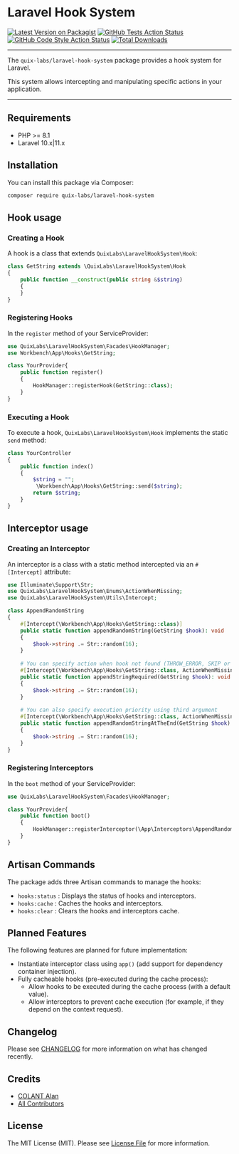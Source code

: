 # Laravel Hook System

[![Latest Version on Packagist](https://img.shields.io/packagist/v/quix-labs/laravel-hook-system.svg?style=flat-square)](https://packagist.org/packages/quix-labs/laravel-hook-system)
[![GitHub Tests Action Status](https://img.shields.io/github/actions/workflow/status/quix-labs/laravel-hook-system/run-tests.yml?branch=main&label=tests&style=flat-square)](https://github.com/quix-labs/laravel-hook-system/actions?query=workflow%3Arun-tests+branch%3Amain)
[![GitHub Code Style Action Status](https://img.shields.io/github/actions/workflow/status/quix-labs/laravel-hook-system/fix-php-code-style-issues.yml?branch=main&label=code%20style&style=flat-square)](https://github.com/quix-labs/laravel-hook-system/actions?query=workflow%3A"Fix+PHP+code+style+issues"+branch%3Amain)
[![Total Downloads](https://img.shields.io/packagist/dt/quix-labs/laravel-hook-system.svg?style=flat-square)](https://packagist.org/packages/quix-labs/laravel-hook-system)
___
The `quix-labs/laravel-hook-system` package provides a hook system for Laravel.

This system allows intercepting and manipulating specific actions in your application.
___

## Requirements

* PHP >= 8.1
* Laravel 10.x|11.x

## Installation

You can install this package via Composer:

```bash
composer require quix-labs/laravel-hook-system
```

## Hook usage

### Creating a Hook

A hook is a class that extends `QuixLabs\LaravelHookSystem\Hook`:

```php
class GetString extends \QuixLabs\LaravelHookSystem\Hook
{
    public function __construct(public string &$string)
    {
    }
}
```

### Registering Hooks

In the `register` method of your ServiceProvider:

```php
use QuixLabs\LaravelHookSystem\Facades\HookManager;
use Workbench\App\Hooks\GetString;

class YourProvider{
    public function register()
    {
        HookManager::registerHook(GetString::class);
    }
}

```

### Executing a Hook

To execute a hook, `QuixLabs\LaravelHookSystem\Hook` implements the static `send` method:

```php
class YourController
{
    public function index()
    {
        $string = "";
         \Workbench\App\Hooks\GetString::send($string);
        return $string;
    }
}
```

## Interceptor usage

### Creating an Interceptor

An interceptor is a class with a static method intercepted via an `#[Intercept]` attribute:

```php
use Illuminate\Support\Str;
use QuixLabs\LaravelHookSystem\Enums\ActionWhenMissing;
use QuixLabs\LaravelHookSystem\Utils\Intercept;

class AppendRandomString
{
    #[Intercept(\Workbench\App\Hooks\GetString::class)]
    public static function appendRandomString(GetString $hook): void
    {
        $hook->string .= Str::random(16);
    }
    
    # You can specify action when hook not found (THROW_ERROR, SKIP or REGISTER_HOOK)
    #[Intercept(\Workbench\App\Hooks\GetString::class, ActionWhenMissing::THROW_ERROR)]
    public static function appendStringRequired(GetString $hook): void
    {
        $hook->string .= Str::random(16);
    }
    
    # You can also specify execution priority using third argument
    #[Intercept(\Workbench\App\Hooks\GetString::class, ActionWhenMissing::SKIP, 100)]
    public static function appendRandomStringAtTheEnd(GetString $hook): void
    {
        $hook->string .= Str::random(16);
    }
}
```

### Registering Interceptors

In the `boot` method of your ServiceProvider:

```php
use QuixLabs\LaravelHookSystem\Facades\HookManager;

class YourProvider{
    public function boot()
    {
        HookManager::registerInterceptor(\App\Interceptors\AppendRandomString::class);
    }
}
```

## Artisan Commands

The package adds three Artisan commands to manage the hooks:

* `hooks:status` :  Displays the status of hooks and interceptors.
* `hooks:cache` : Caches the hooks and interceptors.
* `hooks:clear` : Clears the hooks and interceptors cache.

## Planned Features

The following features are planned for future implementation:

- Instantiate interceptor class using `app()` (add support for dependency container injection).
- Fully cacheable hooks (pre-executed during the cache process):
    - Allow hooks to be executed during the cache process (with a default value).
    - Allow interceptors to prevent cache execution (for example, if they depend on the context request).

## Changelog

Please see [CHANGELOG](CHANGELOG.md) for more information on what has changed recently.

## Credits

- [COLANT Alan](https://github.com/alancolant)
- [All Contributors](../../contributors)

## License

The MIT License (MIT). Please see [License File](LICENSE.md) for more information.
